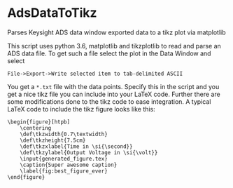 # AdsDataToTikz
Parses Keysight ADS data window exported data to a tikz plot via matplotlib

This script uses python 3.6, matplotlib and tikzplotlib to read and parse an ADS data file.
To get such a file select the plot in the Data Window and select 

```File->Export->Write selected item to tab-delimited ASCII```

You get a `*.txt` file with the data points. Specify this in the script and you get a nice tikz file you can include into your LaTeX code. Further there are some modifications done to the tikz code to ease integration. A typical LaTeX code to include the tikz figure looks like this:

```
\begin{figure}[htpb]
	\centering
	\def\tkzwidth{0.7\textwidth}
	\def\tkzheight{7.5cm}
	\def\tkzxlabel{Time in \si{\second}}
	\def\tkzylabel{Output Voltage in \si{\volt}}
	\input{generated_figure.tex}
	\caption{Super awesome caption}
	\label{fig:best_figure_ever}
\end{figure}
```
